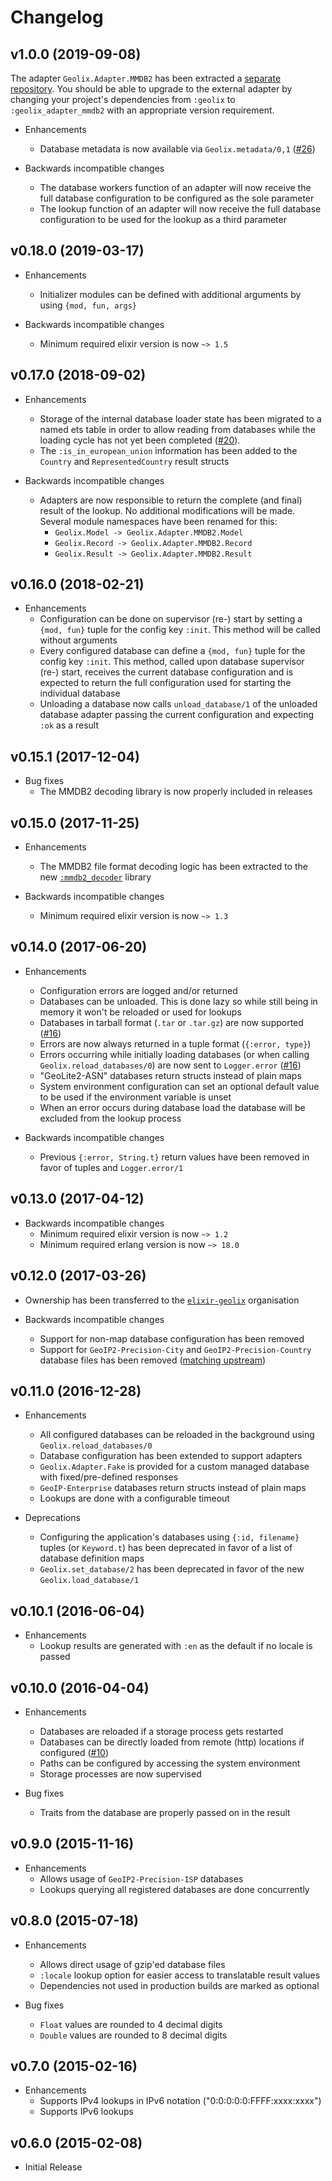 # Changelog

## v1.0.0 (2019-09-08)

The adapter `Geolix.Adapter.MMDB2` has been extracted a [separate repository](https://github.com/elixir-geolix/adapter_mmdb2). You should be able to upgrade to the external adapter by changing your project's dependencies from `:geolix` to `:geolix_adapter_mmdb2` with an appropriate version requirement.

- Enhancements
    - Database metadata is now available via `Geolix.metadata/0,1` ([#26](https://github.com/elixir-geolix/geolix/pull/26))

- Backwards incompatible changes
    - The database workers function of an adapter will now receive the full database configuration to be configured as the sole parameter
    - The lookup function of an adapter will now receive the full database configuration to be used for the lookup as a third parameter

## v0.18.0 (2019-03-17)

- Enhancements
    - Initializer modules can be defined with additional arguments by using `{mod, fun, args}`

- Backwards incompatible changes
    - Minimum required elixir version is now `~> 1.5`

## v0.17.0 (2018-09-02)

- Enhancements
    - Storage of the internal database loader state has been migrated to a named ets table in order to allow reading from databases while the loading cycle has not yet been completed ([#20](https://github.com/elixir-geolix/geolix/issues/20)).
    - The `:is_in_european_union` information has been added to the `Country` and `RepresentedCountry` result structs

- Backwards incompatible changes
    - Adapters are now responsible to return the complete (and final) result of the lookup. No additional modifications will be made. Several module namespaces have been renamed for this:
        - `Geolix.Model -> Geolix.Adapter.MMDB2.Model`
        - `Geolix.Record -> Geolix.Adapter.MMDB2.Record`
        - `Geolix.Result -> Geolix.Adapter.MMDB2.Result`

## v0.16.0 (2018-02-21)

- Enhancements
    - Configuration can be done on supervisor (re-) start by setting a `{mod, fun}` tuple for the config key `:init`. This method will be called without arguments
    - Every configured database can define a `{mod, fun}` tuple for the config key `:init`. This method, called upon database supervisor (re-) start, receives the current database configuration and is expected to return the full configuration used for starting the individual database
    - Unloading a database now calls `unload_database/1` of the unloaded database adapter passing the current configuration and expecting `:ok` as a result

## v0.15.1 (2017-12-04)

- Bug fixes
    - The MMDB2 decoding library is now properly included in releases

## v0.15.0 (2017-11-25)

- Enhancements
    - The MMDB2 file format decoding logic has been extracted to the new [`:mmdb2_decoder`](https://github.com/elixir-geolix/mmdb2_decoder) library

- Backwards incompatible changes
    - Minimum required elixir version is now `~> 1.3`

## v0.14.0 (2017-06-20)

- Enhancements
    - Configuration errors are logged and/or returned
    - Databases can be unloaded. This is done lazy so while still being in memory it won't be reloaded or used for lookups
    - Databases in tarball format (`.tar` or `.tar.gz`) are now supported ([#16](https://github.com/elixir-geolix/geolix/issues/16))
    - Errors are now always returned in a tuple format (`{:error, type}`)
    - Errors occurring while initially loading databases (or when calling `Geolix.reload_databases/0`) are now sent to `Logger.error` ([#16](https://github.com/elixir-geolix/geolix/issues/16))
    - "GeoLite2-ASN" databases return structs instead of plain maps
    - System environment configuration can set an optional default value to be used if the environment variable is unset
    - When an error occurs during database load the database will be excluded from the lookup process

- Backwards incompatible changes
    - Previous `{:error, String.t}` return values have been removed in favor  of tuples and `Logger.error/1`

## v0.13.0 (2017-04-12)

- Backwards incompatible changes
    - Minimum required elixir version is now `~> 1.2`
    - Minimum required erlang version is now `~> 18.0`

## v0.12.0 (2017-03-26)

- Ownership has been transferred to the [`elixir-geolix`](https://github.com/elixir-geolix) organisation

- Backwards incompatible changes
    - Support for non-map database configuration has been removed
    - Support for `GeoIP2-Precision-City` and `GeoIP2-Precision-Country` database files has been removed ([matching upstream](https://github.com/maxmind/MaxMind-DB/commit/8c69730696fbc3c839d04ff9a668a3c209390d7d))

## v0.11.0 (2016-12-28)

- Enhancements
    - All configured databases can be reloaded in the background using `Geolix.reload_databases/0`
    - Database configuration has been extended to support adapters
    - `Geolix.Adapter.Fake` is provided for a custom managed database with fixed/pre-defined responses
    - `GeoIP-Enterprise` databases return structs instead of plain maps
    - Lookups are done with a configurable timeout

- Deprecations
    - Configuring the application's databases using `{:id, filename}` tuples (or `Keyword.t`) has been deprecated in favor of a list of database definition maps
    - `Geolix.set_database/2` has been deprecated in favor of the new `Geolix.load_database/1`

## v0.10.1 (2016-06-04)

- Enhancements
    - Lookup results are generated with `:en` as the default if no locale is passed

## v0.10.0 (2016-04-04)

- Enhancements
    - Databases are reloaded if a storage process gets restarted
    - Databases can be directly loaded from remote (http) locations if configured ([#10](https://github.com/elixir-geolix/geolix/pull/10))
    - Paths can be configured by accessing the system environment
    - Storage processes are now supervised

- Bug fixes
    - Traits from the database are properly passed on in the result

## v0.9.0 (2015-11-16)

- Enhancements
    - Allows usage of `GeoIP2-Precision-ISP` databases
    - Lookups querying all registered databases are done concurrently

## v0.8.0 (2015-07-18)

- Enhancements
    - Allows direct usage of gzip'ed database files
    - `:locale` lookup option for easier access to translatable result values
    - Dependencies not used in production builds are marked as optional

- Bug fixes
    - `Float` values are rounded to 4 decimal digits
    - `Double` values are rounded to 8 decimal digits

## v0.7.0 (2015-02-16)

- Enhancements
    - Supports IPv4 lookups in IPv6 notation ("0:0:0:0:0:FFFF:xxxx:xxxx")
    - Supports IPv6 lookups

## v0.6.0 (2015-02-08)

- Initial Release
